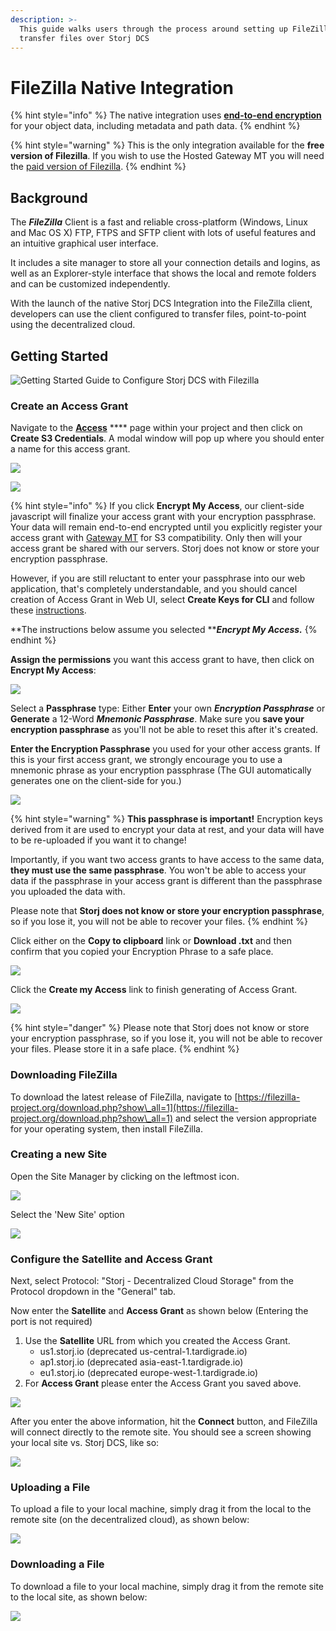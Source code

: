 ```yaml
---
description: >-
  This guide walks users through the process around setting up FileZilla to
  transfer files over Storj DCS
---
```


# FileZilla Native Integration

{% hint style="info" %}
The native integration uses [**end-to-end encryption**](../concepts/encryption-key/design-decision-end-to-end-encryption.md) for your object data, including metadata and path data.
{% endhint %}

{% hint style="warning" %}
This is the only integration available for the **free version of Filezilla**. If you wish to use the Hosted Gateway MT you will need the [paid version of Filezilla](filezilla-pro-integration-guide.md).&#x20;
{% endhint %}

## **Background**

The _**FileZilla**_ Client is a fast and reliable cross-platform (Windows, Linux and Mac OS X) FTP, FTPS and SFTP client with lots of useful features and an intuitive graphical user interface.

It includes a site manager to store all your connection details and logins, as well as an Explorer-style interface that shows the local and remote folders and can be customized independently.

With the launch of the native Storj DCS Integration into the FileZilla client, developers can use the client configured to transfer files, point-to-point using the decentralized cloud.

## Getting Started

![Getting Started Guide to Configure Storj DCS with Filezilla](<../.gitbook/assets/image (77).png>)

### Create an Access Grant

Navigate to the [**Access**](../getting-started/satellite-developer-account/access-grants.md) **** page within your project and then click on **Create S3 Credentials**. A modal window will pop up where you should enter a name for this access grant.

![](<../.gitbook/assets/image (24).png>)

![](<../.gitbook/assets/image (2).png>)

{% hint style="info" %}
If you click **Encrypt My Access**, our client-side javascript will finalize your access grant with your encryption passphrase. Your data will remain end-to-end encrypted until you explicitly register your access grant with [Gateway MT](../getting-started/gateway-mt/) for S3 compatibility. Only then will your access grant be shared with our servers. Storj does not know or store your encryption passphrase.

However, if you are still reluctant to enter your passphrase into our web application, that's completely understandable, and you should cancel creation of Access Grant in Web UI, select **Create Keys for CLI** and follow these [instructions](../getting-started/quickstart-uplink-cli/generate-access-grants-and-tokens/generate-a-token.md).

**The instructions below assume you selected **_**Encrypt My Access.**_
{% endhint %}

**Assign the permissions** you want this access grant to have, then click on **Encrypt My Access**:

![](<../.gitbook/assets/image (28).png>)

Select a **Passphrase** type: Either **Enter** your own _**Encryption Passphrase**_ or **Generate** a 12-Word _**Mnemonic Passphrase**_. Make sure you **save your encryption passphrase** as you'll not be able to reset this after it's created.

**Enter the Encryption Passphrase** you used for your other access grants. If this is your first access grant, we strongly encourage you to use a mnemonic phrase as your encryption passphrase (The GUI automatically generates one on the client-side for you.)

![](<../.gitbook/assets/image (3) (1).png>)

{% hint style="warning" %}
**This passphrase is important!** Encryption keys derived from it are used to encrypt your data at rest, and your data will have to be re-uploaded if you want it to change!

Importantly, if you want two access grants to have access to the same data, **they must use the same passphrase**. You won't be able to access your data if the passphrase in your access grant is different than the passphrase you uploaded the data with.

Please note that **Storj does not know or store your encryption passphrase**, so if you lose it, you will not be able to recover your files.
{% endhint %}

Click either on the **Copy to clipboard** link or **Download .txt** and then confirm that you copied your Encryption Phrase to a safe place.

![](<../.gitbook/assets/image (1).png>)

Click the **Create my Access** link to finish generating of Access Grant.

![](<../.gitbook/assets/image (16).png>)

{% hint style="danger" %}
Please note that Storj does not know or store your encryption passphrase, so if you lose it, you will not be able to recover your files. Please store it in a safe place.
{% endhint %}

### Downloading FileZilla

To download the latest release of FileZilla, navigate to [https://filezilla-project.org/download.php?show\_all=1](https://filezilla-project.org/download.php?show\_all=1) and select the version appropriate for your operating system, then install FileZilla.

### Creating a new Site

Open the Site Manager by clicking on the leftmost icon.

![](<../.gitbook/assets/image (101).png>)

Select the 'New Site' option

![](<../.gitbook/assets/image (116).png>)

### Configure the Satellite and Access Grant

Next, select Protocol:  "Storj - Decentralized Cloud Storage" from the Protocol dropdown in the "General" tab.&#x20;

Now enter the **Satellite** and **Access Grant** as shown below (Entering the port is not required)

1. Use the **Satellite** URL from which you created the Access Grant.
   * us1.storj.io (deprecated us-central-1.tardigrade.io)
   * ap1.storj.io (deprecated asia-east-1.tardigrade.io)
   * eu1.storj.io (deprecated europe-west-1.tardigrade.io)
2. For **Access Grant** please enter the Access Grant you saved above.

![](<../.gitbook/assets/image (115).png>)

After you enter the above information, hit the **Connect** button, and FileZilla will connect directly to the remote site. You should see a screen showing your local site vs. Storj DCS, like so:

![](<../.gitbook/assets/image (113).png>)

### Uploading a File

To upload a file to your local machine, simply drag it from the local to the remote site (on the decentralized cloud), as shown below:

![](../.gitbook/assets/upload.gif)

### Downloading a File

To download a file to your local machine, simply drag it from the remote site to the local site, as shown below:

![](../.gitbook/assets/download.gif)

